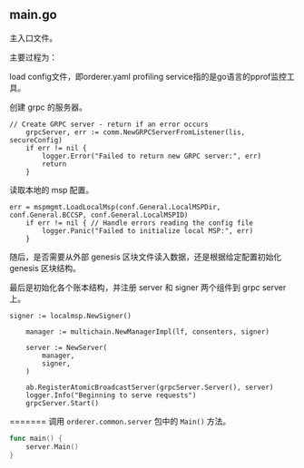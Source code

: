 ## main.go
主入口文件。

主要过程为：

load config文件，即orderer.yaml
profiling service指的是go语言的pprof监控工具。

创建 grpc 的服务器。

```golang
// Create GRPC server - return if an error occurs
	grpcServer, err := comm.NewGRPCServerFromListener(lis, secureConfig)
	if err != nil {
		logger.Error("Failed to return new GRPC server:", err)
		return
	}
```

读取本地的 msp 配置。

```golang
err = mspmgmt.LoadLocalMsp(conf.General.LocalMSPDir, conf.General.BCCSP, conf.General.LocalMSPID)
	if err != nil { // Handle errors reading the config file
		logger.Panic("Failed to initialize local MSP:", err)
	}
```

随后，是否需要从外部 genesis 区块文件读入数据，还是根据给定配置初始化 genesis 区块结构。

最后是初始化各个账本结构，并注册 server 和 signer 两个组件到 grpc server 上。

```golang
signer := localmsp.NewSigner()

	manager := multichain.NewManagerImpl(lf, consenters, signer)

	server := NewServer(
		manager,
		signer,
	)

	ab.RegisterAtomicBroadcastServer(grpcServer.Server(), server)
	logger.Info("Beginning to serve requests")
	grpcServer.Start()
```
=======
调用 `orderer.common.server` 包中的 `Main()` 方法。

```go
func main() {
	server.Main()
}
```
